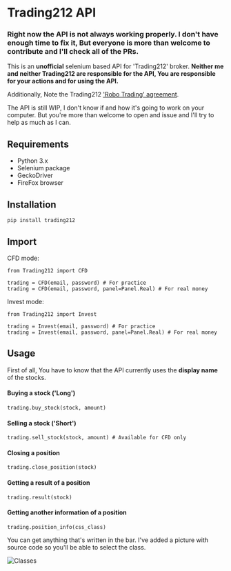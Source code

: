 # Trading212 API

### Right now the API is not always working properly. I don't have enough time to fix it, But everyone is more than welcome to contribute and I'll check all of the PRs.

This is an **unofficial** selenium based API for 'Trading212' broker. 
**Neither me and neither Trading212 are responsible for the API, You are responsible for your actions and for using the API.**

Additionally, Note the Trading212 ['Robo Trading' agreement](https://www.trading212.com/en/robo-trading-agreement).

The API is still WIP, I don't know if and how it's going to work on your computer. But you're more than welcome to open and issue and I'll try to help as much as I can.

## Requirements
- Python 3.x
- Selenium package
- GeckoDriver
- FireFox browser

## Installation
`pip install trading212`

## Import
CFD mode:

````
from Trading212 import CFD

trading = CFD(email, password) # For practice
trading = CFD(email, password, panel=Panel.Real) # For real money

````

Invest mode:

````
from Trading212 import Invest

trading = Invest(email, password) # For practice
trading = Invest(email, password, panel=Panel.Real) # For real money

````

## Usage
First of all, You have to know that the API currently uses the **display name** of the stocks.

#### Buying a stock ('Long')
`trading.buy_stock(stock, amount)`

#### Selling a stock ('Short')
`trading.sell_stock(stock, amount) # Available for CFD only`

#### Closing a position
`trading.close_position(stock)`

#### Getting a result of a position
`trading.result(stock)`

#### Getting another information of a position
`trading.position_info(css_class)`

You can get anything that's written in the bar. I've added a picture with source code so you'll be able to select the class.

![Classes](https://i.imgur.com/K05pRqs.png)
